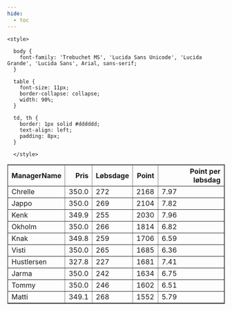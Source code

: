 ```yaml
---
hide:
  - toc
---
```


<!doctype html>
<html lang="en">
  <head>
    <meta charset="UTF-8" />
    <meta name="viewport" content="width=device-width, initial-scale=1.0" />
    <title> C Y K E L V E N N E R </title>

    <style>

      body {
        font-family: 'Trebuchet MS', 'Lucida Sans Unicode', 'Lucida Grande', 'Lucida Sans', Arial, sans-serif;
      }

      table {
        font-size: 11px;
        border-collapse: collapse;
        width: 90%;
      }
      
      td, th {
        border: 1px solid #dddddd;
        text-align: left;
        padding: 8px;
      }
      
      </style>
  </head>
  <body>
  <table border="1" class="dataframe" id="filterabletable">
  <thead>
    <tr style="text-align: right;">
      <th>ManagerName</th>
      <th>Pris</th>
      <th>Løbsdage</th>
      <th>Point</th>
      <th>Point per løbsdag</th>
    </tr>
  </thead>
  <tbody>
    <tr>
      <td>Chrelle</td>
      <td>350.0</td>
      <td>272</td>
      <td>2168</td>
      <td>7.97</td>
    </tr>
    <tr>
      <td>Jappo</td>
      <td>350.0</td>
      <td>269</td>
      <td>2104</td>
      <td>7.82</td>
    </tr>
    <tr>
      <td>Kenk</td>
      <td>349.9</td>
      <td>255</td>
      <td>2030</td>
      <td>7.96</td>
    </tr>
    <tr>
      <td>Okholm</td>
      <td>350.0</td>
      <td>266</td>
      <td>1814</td>
      <td>6.82</td>
    </tr>
    <tr>
      <td>Knak</td>
      <td>349.8</td>
      <td>259</td>
      <td>1706</td>
      <td>6.59</td>
    </tr>
    <tr>
      <td>Visti</td>
      <td>350.0</td>
      <td>265</td>
      <td>1685</td>
      <td>6.36</td>
    </tr>
    <tr>
      <td>Hustlersen</td>
      <td>327.8</td>
      <td>227</td>
      <td>1681</td>
      <td>7.41</td>
    </tr>
    <tr>
      <td>Jarma</td>
      <td>350.0</td>
      <td>242</td>
      <td>1634</td>
      <td>6.75</td>
    </tr>
    <tr>
      <td>Tommy</td>
      <td>350.0</td>
      <td>246</td>
      <td>1602</td>
      <td>6.51</td>
    </tr>
    <tr>
      <td>Matti</td>
      <td>349.1</td>
      <td>268</td>
      <td>1552</td>
      <td>5.79</td>
    </tr>
  </tbody>
</table>
<script src="../js/tablefilter/tablefilter.js"></script>

  <script data-config>
    var tfConfig = {
      base_path: '../js/tablefilter/',
      alternate_rows: true,
      btn_reset: {
          text: 'Nulstil'
      },
      auto_filter: {
        delay: 1100 //milliseconds
      },
 
      loader: true,
      no_results_message: true,  

      // columns data types
      col_types: [
          'string',
          { type: 'formatted-number', decimal: '.', thousands: ',' },
          'number',
          'number',
          { type: 'formatted-number', decimal: '.', thousands: ',' },
      ],

      // Sort extension: in this example the column data types are provided by the
      // 'col_types' property. The sort extension also has a 'types' property
      // defining the columns data type for column sorting. If the 'types'
      // property is not defined, the sorting extension will fallback to
      // the 'col_types' definitions.
      extensions: [{ name: 'sort' }]
  };

  var tf = new TableFilter('filterabletable', tfConfig);
  tf.init();
</script>
    
  </body>
</html>